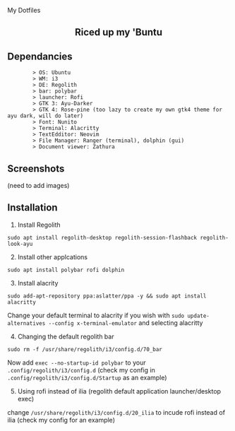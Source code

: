  My Dotfiles

<h2 align="center"> Riced up my 'Buntu</h2>

## Dependancies 
```
		> OS: Ubuntu
		> WM: i3
		> DE: Regolith
		> bar: polybar
		> launcher: Rofi
		> GTK 3: Ayu-Darker
		> GTK 4: Rose-pine (too lazy to create my own gtk4 theme for ayu dark, will do later)
		> Font: Nunito
		> Terminal: Alacritty
		> TextEdditor: Neovim
		> File Manager: Ranger (terminal), dolphin (gui)
		> Document viewer: Zathura
```

## Screenshots
(need to add images)

## Installation

1. Install Regolith

```shell
sudo apt install regolith-desktop regolith-session-flashback regolith-look-ayu
```
2. Install other applcations
```shell
sudo apt install polybar rofi dolphin
```
3. Install alacrity
```shell
sudo add-apt-repository ppa:aslatter/ppa -y && sudo apt install alacritty
```
Change your default terminal to alacrity if you wish with `sudo update-alternatives --config x-terminal-emulator` and selecting alacritty

4. Changing the default regolith bar
```shell
sudo rm -f /usr/share/regolith/i3/config.d/70_bar
```
Now add `exec --no-startup-id polybar` to your  `.config/regolith/i3/config.d` (check my config in `.config/regolith/i3/config.d/Startup` as an example)

5. Using rofi instead of ilia (regolith default application launcher/desktop exec)

change `/usr/share/regolith/i3/config.d/20_ilia` to incude rofi instead of ilia (check my config for an example)
